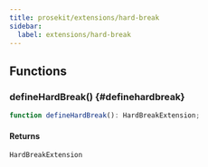 ```yaml
---
title: prosekit/extensions/hard-break
sidebar:
  label: extensions/hard-break
---
```


<!-- DEBUG memberWithGroups 1 -->

<!-- DEBUG memberWithGroups 4 -->

<!-- DEBUG memberWithGroups 7 -->

<!-- DEBUG memberWithGroups 8 -->

<!-- DEBUG memberWithGroups 9 -->

## Functions

### defineHardBreak() {#definehardbreak}

```ts
function defineHardBreak(): HardBreakExtension;
```

#### Returns

`HardBreakExtension`

<!-- DEBUG memberWithGroups 10 -->
